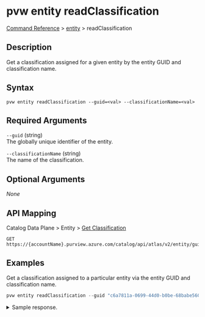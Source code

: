 # pvw entity readClassification
[Command Reference](../../../README.md#command-reference) > [entity](./main.md) > readClassification

## Description
Get a classification assigned for a given entity by the entity GUID and classification name.

## Syntax
```
pvw entity readClassification --guid=<val> --classificationName=<val>
```

## Required Arguments
`--guid` (string)  
The globally unique identifier of the entity.

`--classificationName` (string)  
The name of the classification.

## Optional Arguments
*None*

## API Mapping
Catalog Data Plane > Entity > [Get Classification](https://docs.microsoft.com/en-us/rest/api/purview/catalogdataplane/entity/get-classification)
```
GET https://{accountName}.purview.azure.com/catalog/api/atlas/v2/entity/guid/{guid}/classification/{classificationName}
```

## Examples
Get a classification assigned to a particular entity via the entity GUID and classification name.
```powershell
pvw entity readClassification --guid "c6a7811a-0699-44d0-b0be-68babe560ab2" --classificationName "MICROSOFT.GOVERNMENT.AUSTRALIA.COMPANY.NUMBER"
```

<details><summary>Sample response.</summary>
<p>

```json
{
    "attributes": {
        "confidence": null
    },
    "entityGuid": "c6a7811a-0699-44d0-b0be-68babe560ab2",
    "entityStatus": "ACTIVE",
    "lastModifiedTS": "1",
    "typeName": "MICROSOFT.GOVERNMENT.AUSTRALIA.COMPANY.NUMBER"
}
```
</p>
</details>
